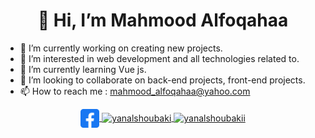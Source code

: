 <h1 align="center">👋 Hi, I’m Mahmood Alfoqahaa</h1>


- 🔭 I’m currently working on creating new projects.
- 👀 I’m interested in web development and all technologies related to.
- 🌱 I’m currently learning Vue js.
- 💞️ I’m looking to collaborate on back-end projects, front-end projects.
- 📫 How to reach me : mahmood_alfoqahaa@yahoo.com


<p align="center" dir="auto">
  <a href="https://www.facebook.com/m.a.0.9.5" rel="nofollow">
    <img align="center" src="https://github.com/mfoq/mfoq/blob/main/iocns/facebook.svg" alt="yanalalshoubaki" height="30" width="30"                style="max-width: 100%;">
  </a>
  <a href="https://linkedin.com/in/yanalshoubaki" rel="nofollow">
    <img align="center" src="https://raw.githubusercontent.com/mofq/mfoq/main/icons/linkedin.svg" alt="yanalshoubaki" height="30" width="30"                  style="max-width: 100%;">
  </a>
  <a href="https://instagram.com/yanalshoubakii" rel="nofollow">
    <img align="center" src="https://raw.githubusercontent.com/mofq/mfoq/main/icons/instagram.svg" alt="yanalshoubakii" height="30" width="30"                style="max-width: 100%;"></a>
</p>
<!---
mfoq/mfoq is a ✨ special ✨ repository because its `README.md` (this file) appears on your GitHub profile.
You can click the Preview link to take a look at your changes.
--->
